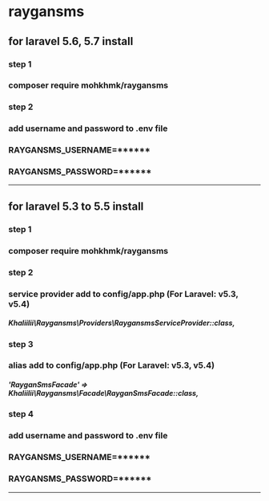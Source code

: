 # raygansms
## for laravel 5.6, 5.7 install
### step 1
### composer require mohkhmk/raygansms
### step 2
### add username and password to .env file
### RAYGANSMS_USERNAME=******
### RAYGANSMS_PASSWORD=******
-----------------------------------------------
## for laravel 5.3 to 5.5 install
### step 1
### composer require mohkhmk/raygansms
### step 2
### service provider add to config/app.php (For Laravel: v5.3, v5.4)
##### Khaliilii\Raygansms\Providers\RaygansmsServiceProvider::class,
### step 3
### alias add to config/app.php (For Laravel: v5.3, v5.4)
##### 'RayganSmsFacade' => Khaliilii\Raygansms\Facade\RayganSmsFacade::class,
### step 4
### add username and password to .env file
### RAYGANSMS_USERNAME=******
### RAYGANSMS_PASSWORD=******
----------------------------------------------------------
